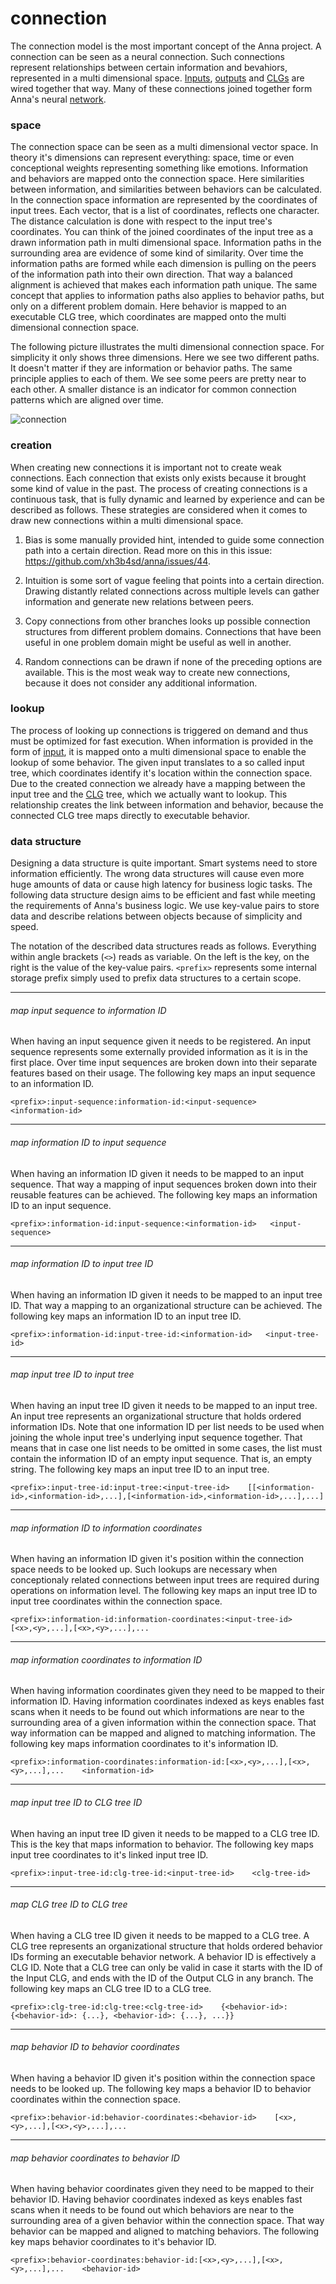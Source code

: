 # connection
The connection model is the most important concept of the Anna project. A
connection can be seen as a neural connection. Such connections represent
relationships between certain information and bevahiors, represented in a
multi dimensional space. [Inputs](input.md), [outputs](output.md) and
[CLGs](clg.md) are wired together that way. Many of these connections joined
together form Anna's neural [network](network.md).

### space
The connection space can be seen as a multi dimensional vector space. In theory
it's dimensions can represent everything: space, time or even conceptional
weights representing something like emotions. Information and behaviors are
mapped onto the connection space. Here similarities between information, and
similarities between behaviors can be calculated. In the connection space
information are represented by the coordinates of input trees. Each vector,
that is a list of coordinates, reflects one character. The distance calculation
is done with respect to the input tree's coordinates. You can think of the
joined coordinates of the input tree as a drawn information path in multi
dimensional space. Information paths in the surrounding area are evidence of
some kind of similarity. Over time the information paths are formed while each
dimension is pulling on the peers of the information path into their own
direction. That way a balanced alignment is achieved that makes each
information path unique. The same concept that applies to information paths
also applies to behavior paths, but only on a different problem domain. Here
behavior is mapped to an executable CLG tree, which coordinates are mapped onto
the multi dimensional connection space.

The following picture illustrates the multi dimensional connection space. For
simplicity it only shows three dimensions. Here we see two different paths. It
doesn't matter if they are information or behavior paths. The same principle
applies to each of them. We see some peers are pretty near to each other. A
smaller distance is an indicator for common connection patterns which are
aligned over time.

![connection](image/connection.png)

### creation
When creating new connections it is important not to create weak connections.
Each connection that exists only exists because it brought some kind of value
in the past. The process of creating connections is a continuous task, that is
fully dynamic and learned by experience and can be described as follows. These
strategies are considered when it comes to draw new connections within a multi
dimensional space.

1. Bias is some manually provided hint, intended to guide some connection path
   into a certain direction. Read more on this in this issue:
   https://github.com/xh3b4sd/anna/issues/44.

2. Intuition is some sort of vague feeling that points into a certain
   direction. Drawing distantly related connections across multiple levels can
   gather information and generate new relations between peers.

3. Copy connections from other branches looks up possible connection structures
   from different problem domains. Connections that have been useful in one
   problem domain might be useful as well in another.

4. Random connections can be drawn if none of the preceding options are
   available. This is the most weak way to create new connections, because it
   does not consider any additional information.

### lookup
The process of looking up connections is triggered on demand and thus must be
optimized for fast execution. When information is provided in the form of
[input](input.md), it is mapped onto a multi dimensional space to enable the
lookup of some behavior. The given input translates to a so called input tree,
which coordinates identify it's location within the connection space. Due to
the created connection we already have a mapping between the input tree and the
[CLG](clg.md) tree, which we actually want to lookup. This relationship creates
the link between information and behavior, because the connected CLG tree maps
directly to executable behavior.

### data structure
Designing a data structure is quite important. Smart systems need to store
information efficiently. The wrong data structures will cause even more huge
amounts of data or cause high latency for business logic tasks. The following
data structure design aims to be efficient and fast while meeting the
requirements of Anna's business logic. We use key-value pairs to store data and
describe relations between objects because of simplicity and speed.

The notation of the described data structures reads as follows. Everything
within angle brackets (`<>`) reads as variable. On the left is the key, on the
right is the value of the key-value pairs. `<prefix>` represents some internal
storage prefix simply used to prefix data structures to a certain scope.

---

###### map input sequence to information ID
When having an input sequence given it needs to be registered. An input
sequence represents some externally provided information as it is in the first
place. Over time input sequences are broken down into their separate features
based on their usage. The following key maps an input sequence to an
information ID.

```
<prefix>:input-sequence:information-id:<input-sequence>    <information-id>
```

---

###### map information ID to input sequence
When having an information ID given it needs to be mapped to an input sequence.
That way a mapping of input sequences broken down into their reusable features
can be achieved. The following key maps an information ID to an input sequence.

```
<prefix>:information-id:input-sequence:<information-id>   <input-sequence>
```

---

###### map information ID to input tree ID
When having an information ID given it needs to be mapped to an input tree ID.
That way a mapping to an organizational structure can be achieved. The
following key maps an information ID to an input tree ID.

```
<prefix>:information-id:input-tree-id:<information-id>   <input-tree-id>
```

---

###### map input tree ID to input tree
When having an input tree ID given it needs to be mapped to an input tree. An
input tree represents an organizational structure that holds ordered
information IDs. Note that one information ID per list needs to be used when
joining the whole input tree's underlying input sequence together. That means
that in case one list needs to be omitted in some cases, the list must contain
the information ID of an empty input sequence. That is, an empty string. The
following key maps an input tree ID to an input tree.

```
<prefix>:input-tree-id:input-tree:<input-tree-id>    [[<information-id>,<information-id>,...],[<information-id>,<information-id>,...],...]
```

---

###### map information ID to information coordinates
When having an information ID given it's position within the connection space
needs to be looked up. Such lookups are necessary when conceptionaly related
connections between input trees are required during operations on information
level. The following key maps an input tree ID to input tree coordinates within
the connection space.

```
<prefix>:information-id:information-coordinates:<input-tree-id>    [<x>,<y>,...],[<x>,<y>,...],...
```

---

###### map information coordinates to information ID
When having information coordinates given they need to be mapped to their
information ID. Having information coordinates indexed as keys enables fast
scans when it needs to be found out which informations are near to the
surrounding area of a given information within the connection space. That way
information can be mapped and aligned to matching information. The following
key maps information coordinates to it's information ID.

```
<prefix>:information-coordinates:information-id:[<x>,<y>,...],[<x>,<y>,...],...    <information-id>
```

---

###### map input tree ID to CLG tree ID
When having an input tree ID given it needs to be mapped to a CLG tree ID. This
is the key that maps information to behavior. The following key maps input tree
coordinates to it's linked input tree ID.

```
<prefix>:input-tree-id:clg-tree-id:<input-tree-id>    <clg-tree-id>
```

---

###### map CLG tree ID to CLG tree
When having a CLG tree ID given it needs to be mapped to a CLG tree. A CLG tree
represents an organizational structure that holds ordered behavior IDs forming
an executable behavior network. A behavior ID is effectively a CLG ID. Note
that a CLG tree can only be valid in case it starts with the ID of the Input
CLG, and ends with the ID of the Output CLG in any branch. The following key
maps an CLG tree ID to a CLG tree.

```
<prefix>:clg-tree-id:clg-tree:<clg-tree-id>    {<behavior-id>: {<behavior-id>: {...}, <behavior-id>: {...}, ...}}
```

---

###### map behavior ID to behavior coordinates
When having a behavior ID given it's position within the connection space needs
to be looked up. The following key maps a behavior ID to behavior coordinates
within the connection space.

```
<prefix>:behavior-id:behavior-coordinates:<behavior-id>    [<x>,<y>,...],[<x>,<y>,...],...
```

---

###### map behavior coordinates to behavior ID
When having behavior coordinates given they need to be mapped to their behavior
ID. Having behavior coordinates indexed as keys enables fast scans when it
needs to be found out which behaviors are near to the surrounding area of a
given behavior within the connection space. That way behavior can be mapped and
aligned to matching behaviors. The following key maps behavior coordinates to
it's behavior ID.

```
<prefix>:behavior-coordinates:behavior-id:[<x>,<y>,...],[<x>,<y>,...],...    <behavior-id>
```
